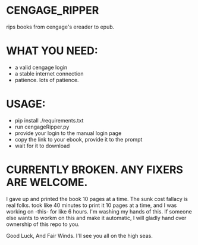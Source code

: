 # CENGAGE_RIPPER
rips books from cengage's ereader to epub.

# WHAT YOU NEED:
- a valid cengage login
- a stable internet connection
- patience. lots of patience.

# USAGE:
- pip install ./requirements.txt
- run cengageRipper.py
- provide your login to the manual login page
- copy the link to your ebook, provide it to the prompt
- wait for it to download


# CURRENTLY BROKEN. ANY FIXERS ARE WELCOME. 
I gave up and printed the book 10 pages at a time. The sunk cost fallacy is real folks. took like 40 minutes to print it 10 pages at a time, and I was working on -this- for like 6 hours.
I'm washing my hands of this. If someone else wants to workm on this and make it automatic, I will gladly hand over ownership of this repo to you. 

Good Luck, And Fair Winds. I'll see you all on the high seas.